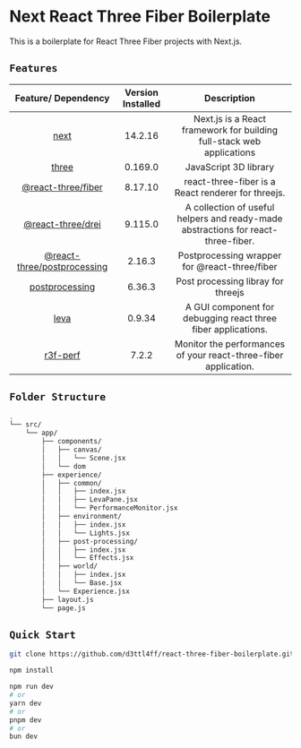 # Next React Three Fiber Boilerplate

This is a boilerplate for React Three Fiber projects with Next.js.

## `Features`

|                              Feature/ Dependency                              | Version Installed |                                    Description                                    |
| :---------------------------------------------------------------------------: | :---------------: | :-------------------------------------------------------------------------------: |
|                        [next](https://nextjs.org/docs)                        |      14.2.16      |       Next.js is a React framework for building full-stack web applications       |
|                 [three](https://www.npmjs.com/package/three)                  |      0.169.0      |                               JavaScript 3D library                               |
|       [@react-three/fiber](https://github.com/pmndrs/react-three-fiber)       |      8.17.10      |                react-three-fiber is a React renderer for threejs.                 |
|              [@react-three/drei](https://github.com/pmndrs/drei)              |      9.115.0      | A collection of useful helpers and ready-made abstractions for react-three-fiber. |
| [@react-three/postprocessing](https://github.com/pmndrs/react-postprocessing) |      2.16.3       |                   Postprocessing wrapper for @react-three/fiber                   |
|             [postprocessing](https://www.npmjs.com/package/three)             |      6.36.3       |                        Post processing libray for threejs                         |
|                    [leva](https://github.com/pmndrs/leva)                     |      0.9.34       |           A GUI component for debugging react three fiber applications.           |
|               [r3f-perf](https://github.com/utsuboco/r3f-perf)                |       7.2.2       |          Monitor the performances of your react-three-fiber application.          |

## `Folder Structure`

```bash
.
└── src/
    └── app/
        ├── components/
        │   ├── canvas/
        │   │   └── Scene.jsx
        │   └── dom
        ├── experience/
        │   ├── common/
        │   │   ├── index.jsx
        │   │   ├── LevaPane.jsx
        │   │   └── PerformanceMonitor.jsx
        │   ├── environment/
        │   │   ├── index.jsx
        │   │   └── Lights.jsx
        │   ├── post-processing/
        │   │   ├── index.jsx
        │   │   └── Effects.jsx
        │   ├── world/
        │   │   ├── index.jsx
        │   │   └── Base.jsx
        │   └── Experience.jsx
        ├── layout.js
        └── page.js
```

## `Quick Start`

```bash
git clone https://github.com/d3ttl4ff/react-three-fiber-boilerplate.git
```

```bash
npm install
```

```bash
npm run dev
# or
yarn dev
# or
pnpm dev
# or
bun dev

```
